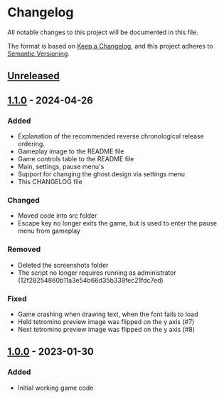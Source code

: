 # Changelog

All notable changes to this project will be documented in this file.

The format is based on [Keep a Changelog](https://keepachangelog.com/en/1.1.0/),
and this project adheres to [Semantic Versioning](https://semver.org/spec/v2.0.0.html).

## [Unreleased]

## [1.1.0] - 2024-04-26

### Added

- Explanation of the recommended reverse chronological release ordering.
- Gameplay image to the README file
- Game controls table to the README file
- Main, settings, pause menu's
- Support for changing the ghost design via settings menu
- This CHANGELOG file

### Changed

- Moved code into src folder
- Escape key no longer exits the game, but is used to enter the pause menu from gameplay

### Removed

- Deleted the screenshots folder
- The script no longer requires running as administrator (12f28254860b11a3e54b66d35b339fec21fdc7ed)

### Fixed

- Game crashing when drawing text, when the font fails to load
- Held tetromino preview image was flipped on the y axis (#7)
- Next tetromino preview image was flipped on the y axis (#8)

## [1.0.0] - 2023-01-30

### Added

- Initial working game code

[unreleased]: https://github.com/genius257/tetris-Au3/compare/1.1.0...HEAD
[1.1.0]: https://github.com/genius257/tetris-Au3/compare/1.0.0...1.1.0
[1.0.0]: https://github.com/genius257/tetris-Au3/releases/tag/1.0.0
